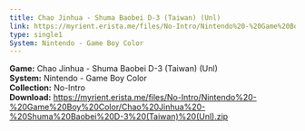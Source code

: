 ```yaml
---
title: Chao Jinhua - Shuma Baobei D-3 (Taiwan) (Unl)
link: https://myrient.erista.me/files/No-Intro/Nintendo%20-%20Game%20Boy%20Color/Chao%20Jinhua%20-%20Shuma%20Baobei%20D-3%20(Taiwan)%20(Unl).zip
type: single1
System: Nintendo - Game Boy Color
---
```

<b>Game:</b> Chao Jinhua - Shuma Baobei D-3 (Taiwan) (Unl)<br>
<b>System:</b> Nintendo - Game Boy Color<br>
<b>Collection:</b> No-Intro<br>
<b>Download:</b> https://myrient.erista.me/files/No-Intro/Nintendo%20-%20Game%20Boy%20Color/Chao%20Jinhua%20-%20Shuma%20Baobei%20D-3%20(Taiwan)%20(Unl).zip